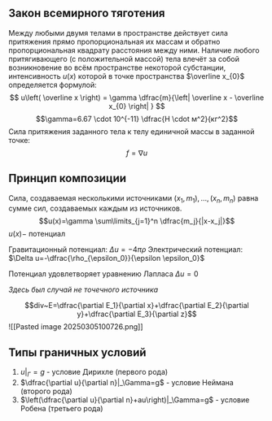 ## Закон всемирного тяготения
Между любыми двумя телами в пространстве действует сила притяжения прямо пропорциональная их массам и обратно пропорциональная квадрату расстояния между ними.
Наличие любого притягивающего (с положительной массой) тела влечёт за собой возникновение во всём пространстве некоторой субстанции, интенсивность $u(x)$ которой в точке пространства $\overline x_{0}$ определяется формулой:
$$
u\left( \overline x \right) = \gamma \dfrac{m}{\left| \overline x - \overline x_{0} \right| }
$$
$$\gamma=6.67 \cdot 10^{-11} \dfrac{Н \cdot м^2}{кг^2}$$
Сила притяжения заданного тела к телу единичной массы в заданной точке:
$$f=\nabla u$$

## Принцип композиции
Сила, создаваемая несколькими источниками $(x_1, m_1), \ldots, (x_n, m_n)$ равна сумме сил, создаваемых каждым из источников.
$$u(x)=\gamma \sum\limits_{j=1}^n \dfrac{m_j}{|x-x_j|}$$
$u(x)-$ потенциал

Гравитационный потенциал: $\Delta u =-4\pi \rho$
Электрический потенциал: $\Delta u=-\dfrac{\rho_{\epsilon_0}}{\epsilon \epsilon_0}$

Потенциал удовлетворяет уравнению Лапласа $\Delta u=0$

*Здесь был случай не точечного источника*

$$div~E=\dfrac{\partial E_1}{\partial x}+\dfrac{\partial E_2}{\partial y}+\dfrac{\partial E_3}{\partial z}$$
![[Pasted image 20250305100726.png]]

## Типы граничных условий
1. $u|_\Gamma = g$ - условие Дирихле (первого рода)
2. $\dfrac{\partial u}{\partial n}|_\Gamma=g$ - условие Неймана (второго рода)
3. $\left(\dfrac{\partial u}{\partial n}+au\right)|_\Gamma=g$ - условие Робена (третьего рода)